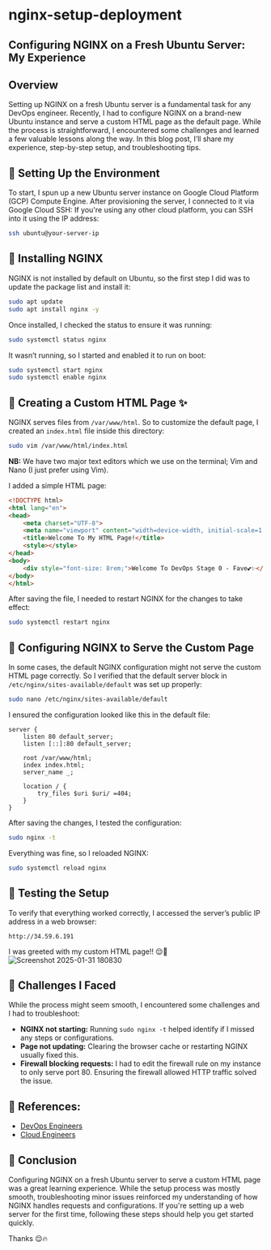 # nginx-setup-deployment
## Configuring NGINX on a Fresh Ubuntu Server: My Experience
## Overview
Setting up NGINX on a fresh Ubuntu server is a fundamental task for any DevOps engineer. Recently, I had to configure NGINX on a brand-new Ubuntu instance and serve a custom HTML page as the default page. While the process is straightforward, I encountered some challenges and learned a few valuable lessons along the way. In this blog post, I’ll share my experience, step-by-step setup, and troubleshooting tips.

## 🚀 Setting Up the Environment
To start, I spun up a new Ubuntu server instance on Google Cloud Platform (GCP) Compute Engine. After provisioning the server, I connected to it via Google Cloud SSH:
If you're using any other cloud platform, you can SSH into it using the IP address:

```bash
ssh ubuntu@your-server-ip
```

## 🚀 Installing NGINX
NGINX is not installed by default on Ubuntu, so the first step I did was to update the package list and install it:

```bash
sudo apt update
sudo apt install nginx -y
```

Once installed, I checked the status to ensure it was running:

```bash
sudo systemctl status nginx
```

It wasn’t running, so I started and enabled it to run on boot:

```bash
sudo systemctl start nginx
sudo systemctl enable nginx
```

## 🚀 Creating a Custom HTML Page ✨
NGINX serves files from `/var/www/html`. So to customize the default page, I created an `index.html` file inside this directory:

```bash
sudo vim /var/www/html/index.html
```

**NB:** We have two major text editors which we use on the terminal; Vim and Nano (I just prefer using Vim).

I added a simple HTML page:

```html
<!DOCTYPE html>
<html lang="en">
<head>
    <meta charset="UTF-8">
    <meta name="viewport" content="width=device-width, initial-scale=1.0">
    <title>Welcome To My HTML Page!</title>
    <style></style>
</head>
<body>
    <div style="font-size: 8rem;">Welcome To DevOps Stage 0 - Fave💕✨</div>
</body>
</html>
```

After saving the file, I needed to restart NGINX for the changes to take effect:

```bash
sudo systemctl restart nginx
```

## 🚀 Configuring NGINX to Serve the Custom Page
In some cases, the default NGINX configuration might not serve the custom HTML page correctly. So I verified that the default server block in `/etc/nginx/sites-available/default` was set up properly:

```bash
sudo nano /etc/nginx/sites-available/default
```

I ensured the configuration looked like this in the default file:

```nginx
server {
    listen 80 default_server;
    listen [::]:80 default_server;

    root /var/www/html;
    index index.html;
    server_name _;
  
    location / {
        try_files $uri $uri/ =404;
    }
}
```

After saving the changes, I tested the configuration:

```bash
sudo nginx -t
```

Everything was fine, so I reloaded NGINX:

```bash
sudo systemctl reload nginx
```

## 🚀 Testing the Setup
To verify that everything worked correctly, I accessed the server’s public IP address in a web browser:

```
http://34.59.6.191
```

I was greeted with my custom HTML page!! 😌💅
![Screenshot 2025-01-31 180830](https://github.com/user-attachments/assets/65b80bd7-8afb-4749-b697-93e5882fa7b2)


## 🚀 Challenges I Faced
While the process might seem smooth, I encountered some challenges and I had to troubleshoot:

- **NGINX not starting:** Running `sudo nginx -t` helped identify if I missed any steps or configurations.
- **Page not updating:** Clearing the browser cache or restarting NGINX usually fixed this.
- **Firewall blocking requests:** I had to edit the firewall rule on my instance to only serve port 80. Ensuring the firewall allowed HTTP traffic solved the issue.

## 🚀 References:
- [DevOps Engineers](https://hng.tech/hire/devops-engineers)
- [Cloud Engineers](https://hng.tech/hire/cloud-engineers)

## 🚀 Conclusion
Configuring NGINX on a fresh Ubuntu server to serve a custom HTML page was a great learning experience. While the setup process was mostly smooth, troubleshooting minor issues reinforced my understanding of how NGINX handles requests and configurations. If you're setting up a web server for the first time, following these steps should help you get started quickly.

Thanks 😌🔥
